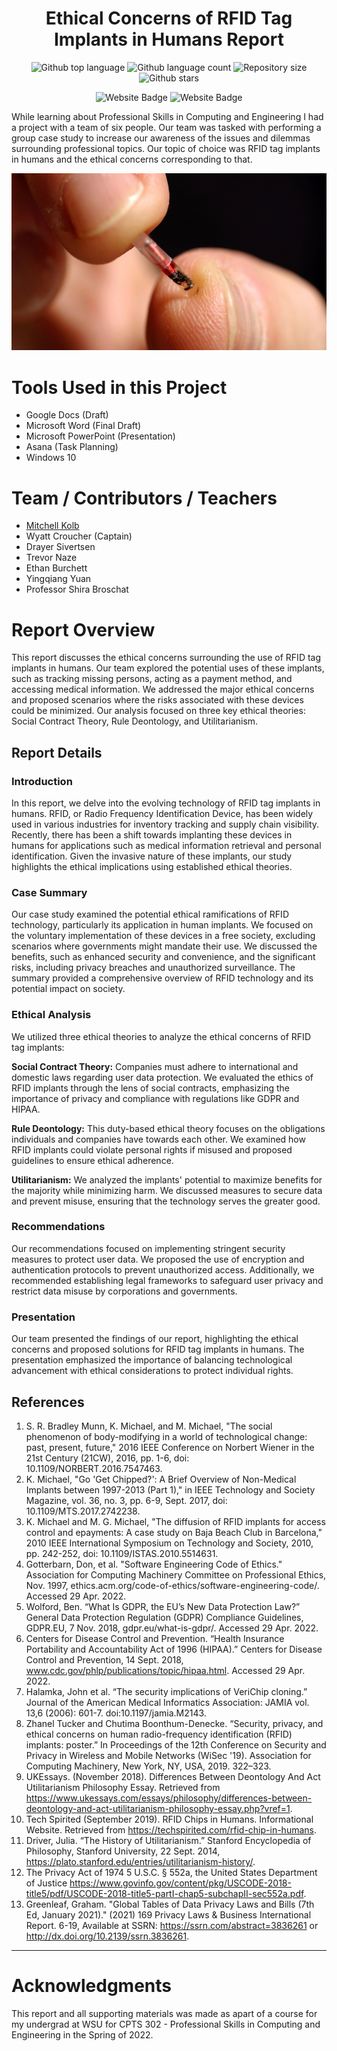 <h1 align="center">Ethical Concerns of RFID Tag Implants in Humans Report</h1>

<p align="center">
  <img alt="Github top language" src="https://img.shields.io/github/languages/top/mitchellkolb/RFID-Tag-Implants-Report?color=2B579A">

  <img alt="Github language count" src="https://img.shields.io/github/languages/count/mitchellkolb/RFID-Tag-Implants-Report?color=2B579A">

  <img alt="Repository size" src="https://img.shields.io/github/repo-size/mitchellkolb/RFID-Tag-Implants-Report?color=2B579A">

  <img alt="Github stars" src="https://img.shields.io/github/stars/mitchellkolb/RFID-Tag-Implants-Report?color=2B579A" />
</p>

<p align="center">
<img
    src="https://img.shields.io/badge/Asana-F06A6A?style=for-the-badge&logo=Asana&logoColor=white"
    alt="Website Badge" />
<img
    src="https://img.shields.io/badge/Microsoft Word-2B579A?style=for-the-badge&logo=MicrosoftWord&logoColor=white"
    alt="Website Badge" />
</p>

While learning about Professional Skills in Computing and Engineering I had a project with a team of six people. Our team was tasked with performing a group case study to increase our awareness of the issues and dilemmas surrounding professional topics. Our topic of choice was RFID tag implants in humans and the ethical concerns corresponding to that.

![project image](resources/rfid-image.jpg)

# Tools Used in this Project
- Google Docs (Draft)
- Microsoft Word (Final Draft)
- Microsoft PowerPoint (Presentation)
- Asana (Task Planning)
- Windows 10

# Team / Contributors / Teachers
- [Mitchell Kolb](https://github.com/mitchellkolb)
- Wyatt Croucher (Captain)
- Drayer Sivertsen
- Trevor Naze
- Ethan Burchett
- Yingqiang Yuan
- Professor Shira Broschat

# Report Overview
This report discusses the ethical concerns surrounding the use of RFID tag implants in humans. Our team explored the potential uses of these implants, such as tracking missing persons, acting as a payment method, and accessing medical information. We addressed the major ethical concerns and proposed scenarios where the risks associated with these devices could be minimized. Our analysis focused on three key ethical theories: Social Contract Theory, Rule Deontology, and Utilitarianism.

## Report Details

### Introduction
In this report, we delve into the evolving technology of RFID tag implants in humans. RFID, or Radio Frequency Identification Device, has been widely used in various industries for inventory tracking and supply chain visibility. Recently, there has been a shift towards implanting these devices in humans for applications such as medical information retrieval and personal identification. Given the invasive nature of these implants, our study highlights the ethical implications using established ethical theories.

### Case Summary
Our case study examined the potential ethical ramifications of RFID technology, particularly its application in human implants. We focused on the voluntary implementation of these devices in a free society, excluding scenarios where governments might mandate their use. We discussed the benefits, such as enhanced security and convenience, and the significant risks, including privacy breaches and unauthorized surveillance. The summary provided a comprehensive overview of RFID technology and its potential impact on society.

### Ethical Analysis
We utilized three ethical theories to analyze the ethical concerns of RFID tag implants:

**Social Contract Theory:** Companies must adhere to international and domestic laws regarding user data protection. We evaluated the ethics of RFID implants through the lens of social contracts, emphasizing the importance of privacy and compliance with regulations like GDPR and HIPAA.

**Rule Deontology:** This duty-based ethical theory focuses on the obligations individuals and companies have towards each other. We examined how RFID implants could violate personal rights if misused and proposed guidelines to ensure ethical adherence.

**Utilitarianism:** We analyzed the implants' potential to maximize benefits for the majority while minimizing harm. We discussed measures to secure data and prevent misuse, ensuring that the technology serves the greater good.

### Recommendations
Our recommendations focused on implementing stringent security measures to protect user data. We proposed the use of encryption and authentication protocols to prevent unauthorized access. Additionally, we recommended establishing legal frameworks to safeguard user privacy and restrict data misuse by corporations and governments.

### Presentation
Our team presented the findings of our report, highlighting the ethical concerns and proposed solutions for RFID tag implants in humans. The presentation emphasized the importance of balancing technological advancement with ethical considerations to protect individual rights.

## References
1. S. R. Bradley Munn, K. Michael, and M. Michael, "The social phenomenon of body-modifying in a world of technological change: past, present, future," 2016 IEEE Conference on Norbert Wiener in the 21st Century (21CW), 2016, pp. 1-6, doi: 10.1109/NORBERT.2016.7547463.
2. K. Michael, "Go 'Get Chipped?': A Brief Overview of Non-Medical Implants between 1997-2013 (Part 1)," in IEEE Technology and Society Magazine, vol. 36, no. 3, pp. 6-9, Sept. 2017, doi: 10.1109/MTS.2017.2742238.
3. K. Michael and M. G. Michael, "The diffusion of RFID implants for access control and epayments: A case study on Baja Beach Club in Barcelona," 2010 IEEE International Symposium on Technology and Society, 2010, pp. 242-252, doi: 10.1109/ISTAS.2010.5514631.
4. Gotterbarn, Don, et al. "Software Engineering Code of Ethics." Association for Computing Machinery Committee on Professional Ethics, Nov. 1997, ethics.acm.org/code-of-ethics/software-engineering-code/. Accessed 29 Apr. 2022.
5. Wolford, Ben. “What Is GDPR, the EU’s New Data Protection Law?” General Data Protection Regulation (GDPR) Compliance Guidelines, GDPR.EU, 7 Nov. 2018, gdpr.eu/what-is-gdpr/. Accessed 29 Apr. 2022.
6. Centers for Disease Control and Prevention. “Health Insurance Portability and Accountability Act of 1996 (HIPAA).” Centers for Disease Control and Prevention, 14 Sept. 2018, www.cdc.gov/phlp/publications/topic/hipaa.html. Accessed 29 Apr. 2022.
7. Halamka, John et al. “The security implications of VeriChip cloning.” Journal of the American Medical Informatics Association: JAMIA vol. 13,6 (2006): 601-7. doi:10.1197/jamia.M2143.
8. Zhanel Tucker and Chutima Boonthum-Denecke. “Security, privacy, and ethical concerns on human radio-frequency identification (RFID) implants: poster.” In Proceedings of the 12th Conference on Security and Privacy in Wireless and Mobile Networks (WiSec '19). Association for Computing Machinery, New York, NY, USA, 2019. 322–323.
9. UKEssays. (November 2018). Differences Between Deontology And Act Utilitarianism Philosophy Essay. Retrieved from https://www.ukessays.com/essays/philosophy/differences-between-deontology-and-act-utilitarianism-philosophy-essay.php?vref=1.
10. Tech Spirited (September 2019). RFID Chips in Humans. Informational Website. Retrieved from https://techspirited.com/rfid-chip-in-humans.
11. Driver, Julia. “The History of Utilitarianism.” Stanford Encyclopedia of Philosophy, Stanford University, 22 Sept. 2014, https://plato.stanford.edu/entries/utilitarianism-history/.
12. The Privacy Act of 1974 5 U.S.C. § 552a, the United States Department of Justice https://www.govinfo.gov/content/pkg/USCODE-2018-title5/pdf/USCODE-2018-title5-partI-chap5-subchapII-sec552a.pdf.
13. Greenleaf, Graham. "Global Tables of Data Privacy Laws and Bills (7th Ed, January 2021)." (2021) 169 Privacy Laws & Business International Report. 6-19, Available at SSRN: https://ssrn.com/abstract=3836261 or http://dx.doi.org/10.2139/ssrn.3836261.

--- 
# Acknowledgments
This report and all supporting materials was made as apart of a course for my undergrad at WSU for CPTS 302 - Professional Skills in Computing and Engineering in the Spring of 2022. 